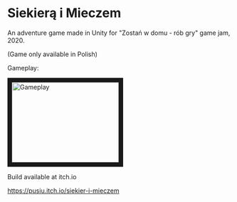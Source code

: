 # Siekierą i Mieczem
An adventure game made in Unity for "Zostań w domu - rób gry" game jam, 2020.

(Game only available in Polish)

Gameplay:

<a href="http://www.youtube.com/watch?feature=player_embedded&v=pfehM_2tvWQ
" target="_blank"><img src="http://img.youtube.com/vi/pfehM_2tvWQ/0.jpg" 
alt="Gameplay" width="240" height="180" border="10" /></a>

Build available at itch.io

https://pusiu.itch.io/siekier-i-mieczem
